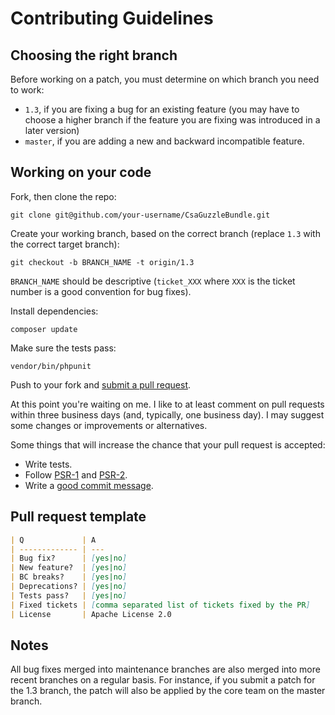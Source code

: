 Contributing Guidelines
=======================

Choosing the right branch
-------------------------

Before working on a patch, you must determine on which branch you need to work:

* `1.3`, if you are fixing a bug for an existing feature (you may have to choose a higher branch if the feature you are fixing was introduced in a later version)
* `master`, if you are adding a new and backward incompatible feature.

Working on your code
--------------------

Fork, then clone the repo:

    git clone git@github.com/your-username/CsaGuzzleBundle.git

Create your working branch, based on the correct branch (replace `1.3` with the correct target branch):

    git checkout -b BRANCH_NAME -t origin/1.3
    
`BRANCH_NAME` should be descriptive (`ticket_XXX` where `XXX` is the ticket number is a good convention for bug fixes).

Install dependencies:

    composer update

Make sure the tests pass:

    vendor/bin/phpunit

Push to your fork and [submit a pull request](https://github.com/csarrazi/CsaGuzzleBundle/compare/).

At this point you're waiting on me. I like to at least comment on pull requests within
three business days (and, typically, one business day). I may suggest some changes or
improvements or alternatives.

Some things that will increase the chance that your pull request is accepted:

* Write tests.
* Follow [PSR-1](http://www.php-fig.org/psr/psr-1/) and [PSR-2](http://www.php-fig.org/psr/psr-2/).
* Write a [good commit message](http://tbaggery.com/2008/04/19/a-note-about-git-commit-messages.html).

Pull request template
---------------------

```markdown
| Q             | A
| ------------- | ---
| Bug fix?      | [yes|no]
| New feature?  | [yes|no]
| BC breaks?    | [yes|no]
| Deprecations? | [yes|no]
| Tests pass?   | [yes|no]
| Fixed tickets | [comma separated list of tickets fixed by the PR]
| License       | Apache License 2.0
```

Notes
-----

All bug fixes merged into maintenance branches are also merged into more recent
branches on a regular basis. For instance, if you submit a patch for the 1.3 branch,
the patch will also be applied by the core team on the master branch.
